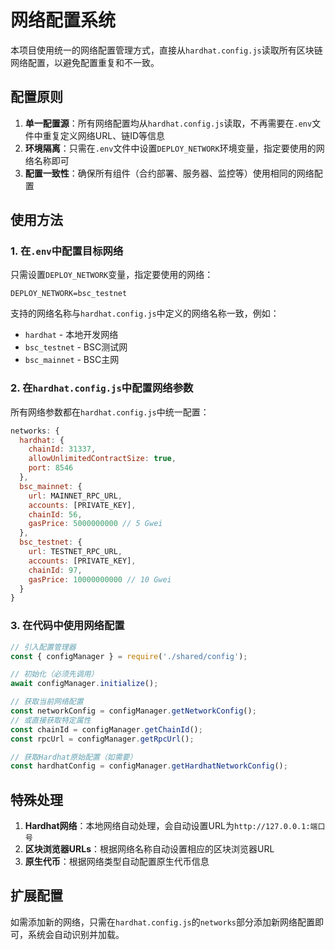 # 网络配置系统

本项目使用统一的网络配置管理方式，直接从`hardhat.config.js`读取所有区块链网络配置，以避免配置重复和不一致。

## 配置原则

1. **单一配置源**：所有网络配置均从`hardhat.config.js`读取，不再需要在`.env`文件中重复定义网络URL、链ID等信息
2. **环境隔离**：只需在`.env`文件中设置`DEPLOY_NETWORK`环境变量，指定要使用的网络名称即可
3. **配置一致性**：确保所有组件（合约部署、服务器、监控等）使用相同的网络配置

## 使用方法

### 1. 在`.env`中配置目标网络

只需设置`DEPLOY_NETWORK`变量，指定要使用的网络：

```
DEPLOY_NETWORK=bsc_testnet
```

支持的网络名称与`hardhat.config.js`中定义的网络名称一致，例如：
- `hardhat` - 本地开发网络
- `bsc_testnet` - BSC测试网
- `bsc_mainnet` - BSC主网

### 2. 在`hardhat.config.js`中配置网络参数

所有网络参数都在`hardhat.config.js`中统一配置：

```javascript
networks: {
  hardhat: {
    chainId: 31337,
    allowUnlimitedContractSize: true,
    port: 8546
  },
  bsc_mainnet: {
    url: MAINNET_RPC_URL,
    accounts: [PRIVATE_KEY],
    chainId: 56,
    gasPrice: 5000000000 // 5 Gwei
  },
  bsc_testnet: {
    url: TESTNET_RPC_URL,
    accounts: [PRIVATE_KEY],
    chainId: 97,
    gasPrice: 10000000000 // 10 Gwei
  }
}
```

### 3. 在代码中使用网络配置

```javascript
// 引入配置管理器
const { configManager } = require('./shared/config');

// 初始化（必须先调用）
await configManager.initialize();

// 获取当前网络配置
const networkConfig = configManager.getNetworkConfig();
// 或直接获取特定属性
const chainId = configManager.getChainId();
const rpcUrl = configManager.getRpcUrl();

// 获取Hardhat原始配置（如需要）
const hardhatConfig = configManager.getHardhatNetworkConfig();
```

## 特殊处理

1. **Hardhat网络**：本地网络自动处理，会自动设置URL为`http://127.0.0.1:端口号`
2. **区块浏览器URLs**：根据网络名称自动设置相应的区块浏览器URL
3. **原生代币**：根据网络类型自动配置原生代币信息

## 扩展配置

如需添加新的网络，只需在`hardhat.config.js`的`networks`部分添加新网络配置即可，系统会自动识别并加载。 
